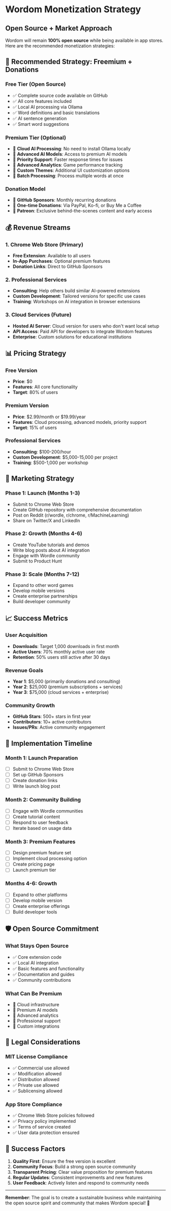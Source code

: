 # Wordom Monetization Strategy

## Open Source + Market Approach

Wordom will remain **100% open source** while being available in app stores. Here are the recommended monetization strategies:

## 🎯 Recommended Strategy: Freemium + Donations

### Free Tier (Open Source)
- ✅ Complete source code available on GitHub
- ✅ All core features included
- ✅ Local AI processing via Ollama
- ✅ Word definitions and basic translations
- ✅ AI sentence generation
- ✅ Smart word suggestions

### Premium Tier (Optional)
- 🚀 **Cloud AI Processing**: No need to install Ollama locally
- 🚀 **Advanced AI Models**: Access to premium AI models
- 🚀 **Priority Support**: Faster response times for issues
- 🚀 **Advanced Analytics**: Game performance tracking
- 🚀 **Custom Themes**: Additional UI customization options
- 🚀 **Batch Processing**: Process multiple words at once

### Donation Model
- 💝 **GitHub Sponsors**: Monthly recurring donations
- 💝 **One-time Donations**: Via PayPal, Ko-fi, or Buy Me a Coffee
- 💝 **Patreon**: Exclusive behind-the-scenes content and early access

## 💰 Revenue Streams

### 1. Chrome Web Store (Primary)
- **Free Extension**: Available to all users
- **In-App Purchases**: Optional premium features
- **Donation Links**: Direct to GitHub Sponsors

### 2. Professional Services
- **Consulting**: Help others build similar AI-powered extensions
- **Custom Development**: Tailored versions for specific use cases
- **Training**: Workshops on AI integration in browser extensions

### 3. Cloud Services (Future)
- **Hosted AI Server**: Cloud version for users who don't want local setup
- **API Access**: Paid API for developers to integrate Wordom features
- **Enterprise**: Custom solutions for educational institutions

## 📊 Pricing Strategy

### Free Version
- **Price**: $0
- **Features**: All core functionality
- **Target**: 80% of users

### Premium Version
- **Price**: $2.99/month or $19.99/year
- **Features**: Cloud processing, advanced models, priority support
- **Target**: 15% of users

### Professional Services
- **Consulting**: $100-200/hour
- **Custom Development**: $5,000-15,000 per project
- **Training**: $500-1,000 per workshop

## 🎯 Marketing Strategy

### Phase 1: Launch (Months 1-3)
- Submit to Chrome Web Store
- Create GitHub repository with comprehensive documentation
- Post on Reddit (r/wordle, r/chrome, r/MachineLearning)
- Share on Twitter/X and LinkedIn

### Phase 2: Growth (Months 4-6)
- Create YouTube tutorials and demos
- Write blog posts about AI integration
- Engage with Wordle community
- Submit to Product Hunt

### Phase 3: Scale (Months 7-12)
- Expand to other word games
- Develop mobile versions
- Create enterprise partnerships
- Build developer community

## 📈 Success Metrics

### User Acquisition
- **Downloads**: Target 1,000 downloads in first month
- **Active Users**: 70% monthly active user rate
- **Retention**: 50% users still active after 30 days

### Revenue Goals
- **Year 1**: $5,000 (primarily donations and consulting)
- **Year 2**: $25,000 (premium subscriptions + services)
- **Year 3**: $75,000 (cloud services + enterprise)

### Community Growth
- **GitHub Stars**: 500+ stars in first year
- **Contributors**: 10+ active contributors
- **Issues/PRs**: Active community engagement

## 🔄 Implementation Timeline

### Month 1: Launch Preparation
- [ ] Submit to Chrome Web Store
- [ ] Set up GitHub Sponsors
- [ ] Create donation links
- [ ] Write launch blog post

### Month 2: Community Building
- [ ] Engage with Wordle communities
- [ ] Create tutorial content
- [ ] Respond to user feedback
- [ ] Iterate based on usage data

### Month 3: Premium Features
- [ ] Design premium feature set
- [ ] Implement cloud processing option
- [ ] Create pricing page
- [ ] Launch premium tier

### Months 4-6: Growth
- [ ] Expand to other platforms
- [ ] Develop mobile version
- [ ] Create enterprise offerings
- [ ] Build developer tools

## 🛡️ Open Source Commitment

### What Stays Open Source
- ✅ Core extension code
- ✅ Local AI integration
- ✅ Basic features and functionality
- ✅ Documentation and guides
- ✅ Community contributions

### What Can Be Premium
- 🚀 Cloud infrastructure
- 🚀 Premium AI models
- 🚀 Advanced analytics
- 🚀 Professional support
- 🚀 Custom integrations

## 📝 Legal Considerations

### MIT License Compliance
- ✅ Commercial use allowed
- ✅ Modification allowed
- ✅ Distribution allowed
- ✅ Private use allowed
- ✅ Sublicensing allowed

### App Store Compliance
- ✅ Chrome Web Store policies followed
- ✅ Privacy policy implemented
- ✅ Terms of service created
- ✅ User data protection ensured

## 🎉 Success Factors

1. **Quality First**: Ensure the free version is excellent
2. **Community Focus**: Build a strong open source community
3. **Transparent Pricing**: Clear value proposition for premium features
4. **Regular Updates**: Consistent improvements and new features
5. **User Feedback**: Actively listen and respond to community needs

---

**Remember**: The goal is to create a sustainable business while maintaining the open source spirit and community that makes Wordom special! 🚀

